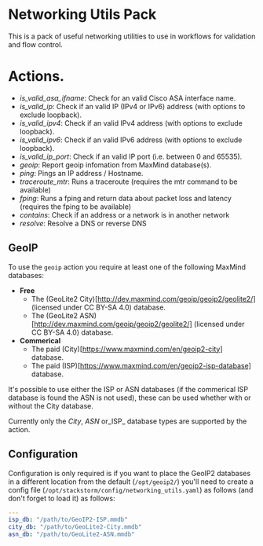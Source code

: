 # Networking Utils Pack

This is a pack of useful networking utilities to use in workflows for
validation and flow control.

# Actions.

- *is_valid_asa_ifname*: Check for an valid Cisco ASA interface name.
- *is_valid_ip*: Check if an valid IP (IPv4 or IPv6) address (with options to exclude loopback).
- *is_valid_ipv4*: Check if an valid IPv4 address (with options to exclude loopback).
- *is_valid_ipv6*: Check if an valid IPv6 address (with options to exclude loopback).
- *is_valid_ip_port*: Check if an valid IP port (i.e. between 0 and 65535).
- *geoip*: Report geoip infomation from MaxMind database(s).
- *ping*: Pings an IP address / Hostname.
- *traceroute_mtr*: Runs a traceroute (requires the mtr command to be available)
- *fping*: Runs a fping and return data about packet loss and latency (requires the fping to be available)
- *contains*: Check if an address or a network is in another network
- *resolve*: Resolve a DNS or reverse DNS

## GeoIP

To use the `geoip` action you require at least one of the following
MaxMind databases:

- **Free**
  - The (GeoLite2 City)[http://dev.maxmind.com/geoip/geoip2/geolite2/] (licensed under CC BY-SA 4.0) database.
  - The (GeoLite2 ASN)[http://dev.maxmind.com/geoip/geoip2/geolite2/] (licensed under CC BY-SA 4.0) database.
- **Commerical**
  - The paid (City)[https://www.maxmind.com/en/geoip2-city] database.
  - The paid (ISP)[https://www.maxmind.com/en/geoip2-isp-database] database.

It's possible to use either the ISP or ASN databases (if the
commerical ISP database is found the ASN is not used), these can be
used whether with or without the City database.

Currently only the _City_, _ASN_ or_ISP_ database types are supported
by the action.

## Configuration

Configuration is only required is if you want to place the GeoIP2
databases in a different location from the default (`/opt/geoip2/`)
you'll need to create a config file
(`/opt/stackstorm/config/networking_utils.yaml`) as follows (and don't
forget to load it) as follows:

```yaml
---
isp_db: "/path/to/GeoIP2-ISP.mmdb"
city_db: "/path/to/GeoLite2-City.mmdb"
asn_db: "/path/to/GeoLite2-ASN.mmdb"
```

